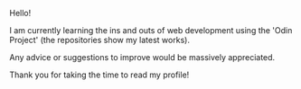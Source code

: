 Hello! 

I am currently learning the ins and outs of web development using the 'Odin Project' (the repositories show my latest works). 

Any advice or suggestions to improve would be massively appreciated.

Thank you for taking the time to read my profile!



<!---
SamHughes971/SamHughes971 is a ✨ special ✨ repository because its `README.md` (this file) appears on your GitHub profile.
You can click the Preview link to take a look at your changes.
--->
